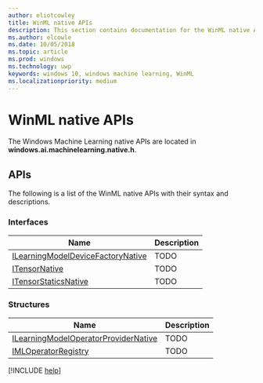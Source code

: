 ```yaml
---
author: eliotcowley
title: WinML native APIs
description: This section contains documentation for the WinML native APIs.
ms.author: elcowle
ms.date: 10/05/2018
ms.topic: article
ms.prod: windows
ms.technology: uwp
keywords: windows 10, windows machine learning, WinML
ms.localizationpriority: medium
---
```


# WinML native APIs

The Windows Machine Learning native APIs are located in **windows.ai.machinelearning.native.h**.

## APIs

The following is a list of the WinML native APIs with their syntax and descriptions.

### Interfaces

| Name | Description |
|------|-------------|
| [ILearningModelDeviceFactoryNative](native-apis/ILearningModelDeviceFactoryNative.md) | TODO |
| [ITensorNative](native-apis/ITensorNative.md) | TODO |
| [ITensorStaticsNative](native-apis/ITensorStaticsNative.md) | TODO |

### Structures

| Name | Description |
|------|-------------|
| [ILearningModelOperatorProviderNative]() | TODO |
| [IMLOperatorRegistry]() | TODO |

[!INCLUDE [help](includes/get-help.md)]